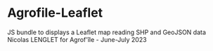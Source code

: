 # Agrofile-Leaflet
JS bundle to displays a Leaflet map reading SHP and GeoJSON data
Nicolas LENGLET for Agrof'île - June-July 2023